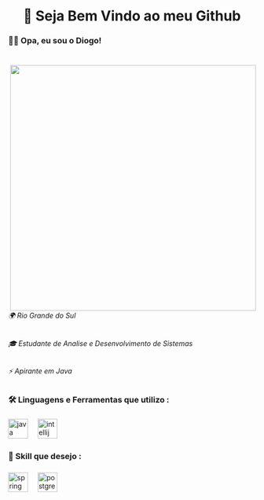 <h1 align="center">👾 Seja Bem Vindo ao meu Github</h1>

###

<h3 align="left">🐱‍🏍 Opa, eu sou o Diogo!</h3>

###

<br clear="both">

<img align="right" height="500" src="https://cdn.discordapp.com/attachments/1344782252046815264/1344782433073102899/banner-github.png?ex=67c229bc&is=67c0d83c&hm=087c639f4476b69010756f2b4eb90fe48b416c37c74b0faeb834b9f8b6ae61f4&"  />

###

<h6 align="left">🌍 Rio Grande do Sul</h6>

###

<h6 align="left">🎓 Estudante de Analise e Desenvolvimento de Sistemas</h6>

###

<h6 align="left">⚡ Apirante em Java</h6>

###

<h3 align="left">🛠 Linguagens e Ferramentas que utilizo :</h3>

###

<div align="left">
  <img src="https://cdn.jsdelivr.net/gh/devicons/devicon/icons/java/java-original.svg" height="40" alt="java logo"  />
  <img width="12" />
  <img src="https://cdn.jsdelivr.net/gh/devicons/devicon/icons/intellij/intellij-original.svg" height="40" alt="intellij logo"  />
</div>

###

<h3 align="left">🚀 Skill que desejo :</h3>

###

<div align="left">
  <img src="https://cdn.jsdelivr.net/gh/devicons/devicon/icons/spring/spring-original.svg" height="40" alt="spring logo"  />
  <img width="12" />
  <img src="https://cdn.jsdelivr.net/gh/devicons/devicon/icons/postgresql/postgresql-original.svg" height="40" alt="postgresql logo"  />
</div>

###
